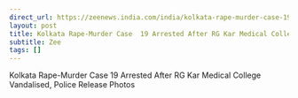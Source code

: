 ```yaml
---
direct_url: https://zeenews.india.com/india/kolkata-rape-murder-case-19-arrested-after-rg-kar-medical-college-vandalised-police-release-photos-2778722.html
layout: post
title: Kolkata Rape-Murder Case  19 Arrested After RG Kar Medical College Vandalised, Police Release Photos
subtitle: Zee
tags: []
---
```


Kolkata Rape-Murder Case  19 Arrested After RG Kar Medical College Vandalised, Police Release Photos
